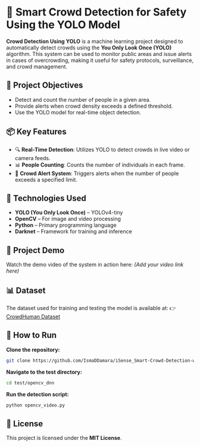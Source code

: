 # **📸 Smart Crowd Detection for Safety Using the YOLO Model**

**Crowd Detection Using YOLO** is a machine learning project designed to automatically detect crowds using the **You Only Look Once (YOLO)** algorithm. This system can be used to monitor public areas and issue alerts in cases of overcrowding, making it useful for safety protocols, surveillance, and crowd management.

## 🎯 Project Objectives

* Detect and count the number of people in a given area.
* Provide alerts when crowd density exceeds a defined threshold.
* Use the YOLO model for real-time object detection.

## 📦 Key Features

* 🔍 **Real-Time Detection**: Utilizes YOLO to detect crowds in live video or camera feeds.
* 📊 **People Counting**: Counts the number of individuals in each frame.
* 🚨 **Crowd Alert System**: Triggers alerts when the number of people exceeds a specified limit.

## 🧠 Technologies Used

* **YOLO (You Only Look Once)** – YOLOv4-tiny
* **OpenCV** – For image and video processing
* **Python** – Primary programming language
* **Darknet** – Framework for training and inference

## 🎥 Project Demo

Watch the demo video of the system in action here:
*(Add your video link here)*

## 📊 Dataset

The dataset used for training and testing the model is available at:
👉 [CrowdHuman Dataset](https://www.crowdhuman.org/)

## 🚀 How to Run

**Clone the repository:**

```bash
git clone https://github.com/IsmaDDamara/iSense_Smart-Crowd-Detection-with-ML-Model.git
```

**Navigate to the test directory:**

```bash
cd test/opencv_dnn
```

**Run the detection script:**

```bash
python opencv_video.py
```

## 📄 License

This project is licensed under the **MIT License**.